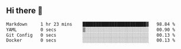 ## Hi there 👋

<!--START_SECTION:waka-->

```txt
Markdown     1 hr 23 mins    ████████████████████████▓   98.84 %
YAML         0 secs          ▒░░░░░░░░░░░░░░░░░░░░░░░░   00.90 %
Git Config   0 secs          ░░░░░░░░░░░░░░░░░░░░░░░░░   00.13 %
Docker       0 secs          ░░░░░░░░░░░░░░░░░░░░░░░░░   00.13 %
```

<!--END_SECTION:waka-->
